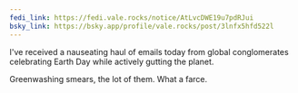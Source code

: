 ```yaml
---
fedi_link: https://fedi.vale.rocks/notice/AtLvcDWE19u7pdRJui
bsky_link: https://bsky.app/profile/vale.rocks/post/3lnfx5hfd522l
---
```


I've received a nauseating haul of emails today from global conglomerates celebrating Earth Day while actively gutting the planet.

Greenwashing smears, the lot of them. What a farce.
